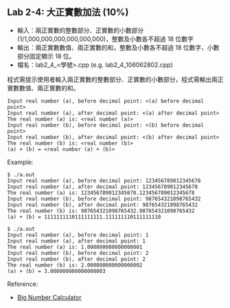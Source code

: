 ## Lab 2-4: 大正實數加法 (10%)

* 輸入：兩正實數的整數部分、正實數的小數部分 (1/1,000,000,000,000,000,000)，整數及小數各不超過 18 位數字
* 輸出：兩正實數數值、兩正實數的和，整數及小數各不超過 18 位數字，小數部分固定顯示 18 位。
* 檔名：lab2_4_<學號>.cpp (e.g. lab2_4_106062802.cpp)

程式需提示使用者輸入兩正實數的整數部分、正實數的小數部分，程式需輸出兩正實數數值、兩正實數的和。

```text
Input real number (a), before decimal point: <(a) before decimal point>
Input real number (a), after decimal point: <(a) after decimal point>
The real number (a) is: <real number (a)>
Input real number (b), before decimal point: <(b) before decimal point>
Input real number (b), after decimal point: <(b) after decimal point>
The real number (b) is: <real number (b)>
(a) + (b) = <real number (a) + (b)>
```

Example:

```console
$ ./a.out
Input real number (a), before decimal point: 123456789012345678
Input real number (a), after decimal point: 123456789012345678
The real number (a) is: 123456789012345678.123456789012345678
Input real number (b), before decimal point: 987654321098765432
Input real number (b), after decimal point: 987654321098765432
The real number (b) is: 987654321098765432.987654321098765432
(a) + (b) = 1111111110111111111.111111110111111110

$ ./a.out
Input real number (a), before decimal point: 1
Input real number (a), after decimal point: 1
The real number (a) is: 1.000000000000000001
Input real number (b), before decimal point: 2
Input real number (b), after decimal point: 2
The real number (b) is: 2.000000000000000002
(a) + (b) = 3.000000000000000003
```

Reference:
* [Big Number Calculator](https://www.calculator.net/big-number-calculator.html)
